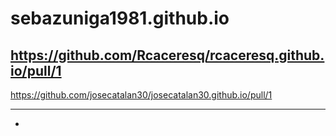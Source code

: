 # sebazuniga1981.github.io

https://github.com/Rcaceresq/rcaceresq.github.io/pull/1
---

https://github.com/josecatalan30/josecatalan30.github.io/pull/1

---

<!-- !fork
<!--* https://github.com/sebazuniga1981/rcaceresq.github.io-->
<!--* https://github.com/sebazuniga1981/josecatalan30.github.io -->

<!--!commit
<!--* https://github.com/sebazuniga1981/rcaceresq.github.io/commit/e546f0ba288ec425feddd4397ee9625f96f28a19 -->
<!--* https://github.com/sebazuniga1981/josecatalan30.github.io/commit/4a9ef6e0ecc9e6ee4c5126ade31d2c0cfc0660dc -->
*